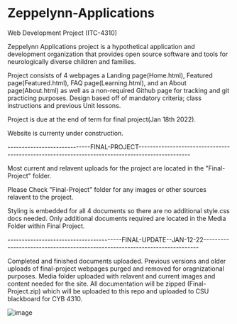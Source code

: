 # Zeppelynn-Applications

Web Development Project (ITC-4310)

Zeppelynn Applications project is a hypothetical application and development organization that provides open source software and tools for neurologically diverse children and families.

Project consists of 4 webpages a Landing page(Home.html), Featured page(Featured.html), FAQ page(Learning.html), and an About page(About.html) as well as a non-required Github page for tracking and git practicing purposes. Design based off of mandatory criteria; class instructions and previous Unit lessons. 

Project is due at the end of term for final project(Jan 18th 2022). 

Website is currenty under construction.

-----------------------------FINAL-PROJECT------------------------------------------------------------------------------------------------

Most current and relavent uploads for the project are located in the "Final-Project" folder.

Please Check "Final-Project" folder for any images or other sources relavent to the project.

Styling is embedded for all 4 documents so there are no additional style.css docs needed. Only additional documents required are located in the Media Folder within Final Project.

----------------------------------------FINAL-UPDATE--JAN-12-22----------------------------------------------------------------------------

Completed and finished documents uploaded. 
Previous versions and older uploads of final-project webpages purged and removed for oragnizational purposes. 
Media folder uploaded with relavent and current images and content needed for the site. 
All documentation will be zipped (Final-Project.zip) which will be uploaded to this repo and uploaded to CSU blackboard for CYB 4310. 



![image](https://user-images.githubusercontent.com/77269940/147722645-597b7f23-dc22-4256-806d-ab303ee0be71.png)    





































